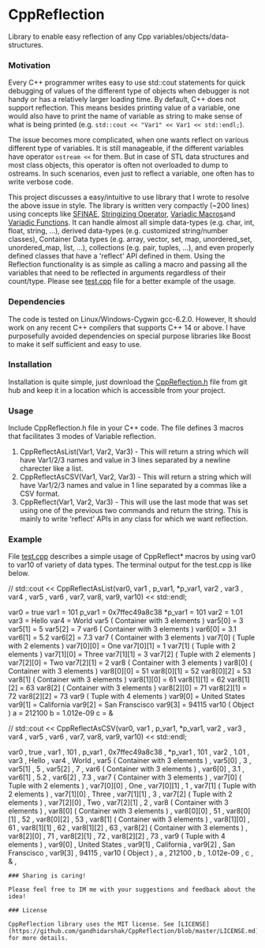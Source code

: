 # CppReflection
Library to enable easy reflection of any Cpp variables/objects/data-structures.

### Motivation
Every C++ programmer writes easy to use std::cout statements for quick debugging of values of the different type of objects when debugger is not handy or has a relatively larger loading time. By default, C++ does not support reflection. This means besides printing value of a variable, one would also have to print the name of variable as string to make sense of what is being printed (e.g. `std::cout << "Var1" << Var1 << std::endl;`).

The issue becomes more complicated, when one wants reflect on various different type of variables. It is still manageable, if the different variables have operator `ostream <<` for them. But in case of STL data structures and most class objects, this operator is often not overloaded to dump to ostreams. In such scenarios, even just to reflect a variable, one often has to write verbose code.

This project discusses a easy/intuitive to use library that I wrote to resolve the above issue in style. The library is written very compactly (~200 lines) using concepts like [SFINAE](https://en.wikipedia.org/wiki/Substitution_failure_is_not_an_error), [Stringizing Operator](https://docs.microsoft.com/en-us/cpp/preprocessor/stringizing-operator-hash?view=vs-2019), [Variadic Macros](https://docs.microsoft.com/en-us/cpp/preprocessor/variadic-macros?view=vs-2019)and [Variadic Functions](https://en.wikipedia.org/wiki/Variadic_function). It can handle almost all simple data-types (e.g. char, int, float, string, ...), derived data-types (e.g. customized string/number classes), Container Data types (e.g. array, vector, set, map, unordered_set, unordered_map, list, ...), collections (e.g. pair, tuples, ...), and even properly defined classes that have a 'reflect' API defined in them. Using the Reflection functionality is as simple as calling a macro and passing all the variables that need to be reflected in arguments regardless of their count/type. Please see [test.cpp](https://github.com/gandhidarshak/CppReflection/blob/master/test.cpp) file for a better example of the usage. 

### Dependencies
The code is tested on Linux/Windows-Cygwin gcc-6.2.0. However, It should work on any recent C++ compilers that supports C++ 14 or above. I have purposefully avoided dependencies on special purpose  libraries like Boost to make it self sufficient and easy to use. 

### Installation 
Installation is quite simple, just download the [CppReflection.h](https://github.com/gandhidarshak/CppReflection/blob/master/CppReflection.h) file from git hub and keep it in a location which is accessible from your project.  

### Usage
Include CppReflection.h file in your C++ code. The file defines 3 macros that facilitates 3 modes of Variable reflection.
1.  CppReflectAsList(Var1, Var2, Var3) - This will return a string which will have Var1/2/3 names and value in 3 lines separated by a newline charecter like a list.
2.  CppReflectAsCSV(Var1, Var2, Var3) - This will return a string which will have Var1/2/3 names and value in 1 line separated by a commas like a CSV format.
3.  CppReflect(Var1, Var2, Var3) - This will use the last mode that was set using one of the previous two commands and return the string. This is mainly to write 'reflect' APIs in any class for which we want reflection.

### Example
File [test.cpp](https://github.com/gandhidarshak/CppReflection/blob/master/test.cpp) describes a simple usage of CppReflect* macros by using var0 to var10 of variety of data types. The terminal output for the test.cpp is like below.

   // std::cout << CppReflectAsList(var0, var1 , p_var1, *p_var1, var2 , var3 , var4 , var5 , var6 , var7, var8, var9, var10) << std::endl;
   
   var0 = true
   var1 = 101
   p_var1 = 0x7ffec49a8c38
   *p_var1 = 101
   var2 = 1.01
   var3 = Hello
   var4 = World
   var5 ( Container with 3 elements )
   	var5[0] = 3
   	var5[1] = 5
   	var5[2] = 7
   var6 ( Container with 3 elements )
   	var6[0] = 3.1
   	var6[1] = 5.2
   	var6[2] = 7.3
   var7 ( Container with 3 elements )
   	var7[0] ( Tuple with 2 elements )
   		var7[0][0] = One
   		var7[0][1] = 1
   	var7[1] ( Tuple with 2 elements )
   		var7[1][0] = Three
   		var7[1][1] = 3
   	var7[2] ( Tuple with 2 elements )
   		var7[2][0] = Two
   		var7[2][1] = 2
   var8 ( Container with 3 elements )
   	var8[0] ( Container with 3 elements )
   		var8[0][0] = 51
   		var8[0][1] = 52
   		var8[0][2] = 53
   	var8[1] ( Container with 3 elements )
   		var8[1][0] = 61
   		var8[1][1] = 62
   		var8[1][2] = 63
   	var8[2] ( Container with 3 elements )
   		var8[2][0] = 71
   		var8[2][1] = 72
   		var8[2][2] = 73
   var9 ( Tuple with 4 elements )
   	var9[0] = United States
   	var9[1] = California
   	var9[2] = San Franscisco
   	var9[3] = 94115
   var10 ( Object )
   	a = 212100
   	b = 1.012e-09
   	c = &
   
   // std::cout << CppReflectAsCSV(var0, var1 , p_var1, *p_var1, var2 , var3 , var4 , var5 , var6 , var7, var8, var9, var10) << std::endl;
   
   var0 , true , var1 , 101 , p_var1 , 0x7ffec49a8c38 , *p_var1 , 101 , var2 , 1.01 , var3 , Hello , var4 , World , var5 ( Container with 3 elements ) , var5[0] , 3 , var5[1] , 5 , var5[2] , 7 , var6 ( Container with 3 elements ) , var6[0] , 3.1 , var6[1] , 5.2 , var6[2] , 7.3 , var7 ( Container with 3 elements ) , var7[0] ( Tuple with 2 elements ) , var7[0][0] , One , var7[0][1] , 1 , var7[1] ( Tuple with 2 elements ) , var7[1][0] , Three , var7[1][1] , 3 , var7[2] ( Tuple with 2 elements ) , var7[2][0] , Two , var7[2][1] , 2 , var8 ( Container with 3 elements ) , var8[0] ( Container with 3 elements ) , var8[0][0] , 51 , var8[0][1] , 52 , var8[0][2] , 53 , var8[1] ( Container with 3 elements ) , var8[1][0] , 61 , var8[1][1] , 62 , var8[1][2] , 63 , var8[2] ( Container with 3 elements ) , var8[2][0] , 71 , var8[2][1] , 72 , var8[2][2] , 73 , var9 ( Tuple with 4 elements ) , var9[0] , United States , var9[1] , California , var9[2] , San Franscisco , var9[3] , 94115 , var10 ( Object ) , a , 212100 , b , 1.012e-09 , c , & , 
```
### Sharing is caring!

Please feel free to IM me with your suggestions and feedback about the idea!

### License

CppReflection library uses the MIT license. See [LICENSE](https://github.com/gandhidarshak/CppReflection/blob/master/LICENSE.md) for more details.
